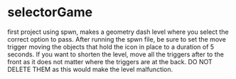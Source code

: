 # selectorGame
first project using spwn, makes a geometry dash level where you select the correct option to pass.
After running the spwn file, be sure to set the move trigger moving the objects that hold the icon in place
to a duration of 5 seconds. If you want to shorten the level, move all the triggers after to the front as it
does not matter where the triggers are at the back. DO NOT DELETE THEM as this would make the level malfunction.
